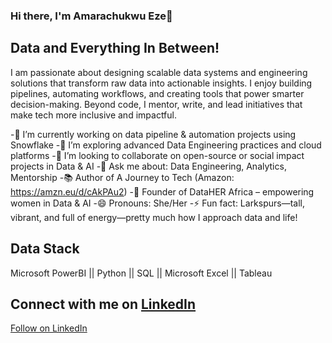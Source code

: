 ### Hi there, I'm Amarachukwu Eze👋

## Data and Everything In Between!

I am passionate about designing scalable data systems and engineering solutions that transform raw data into actionable insights. I enjoy building pipelines, automating workflows, and creating tools that power smarter decision-making. Beyond code, I mentor, write, and lead initiatives that make tech more inclusive and impactful.

-🔭 I’m currently working on data pipeline & automation projects using Snowflake
-🌱 I’m exploring advanced Data Engineering practices and cloud platforms
-👯 I’m looking to collaborate on open-source or social impact projects in Data & AI
-💬 Ask me about: Data Engineering, Analytics, Mentorship
-📚 Author of A Journey to Tech (Amazon: https://amzn.eu/d/cAkPAu2)
-🚀 Founder of DataHER Africa – empowering women in Data & AI
-😄 Pronouns: She/Her
-⚡ Fun fact: Larkspurs—tall, vibrant, and full of energy—pretty much how I approach data and life!


## Data Stack
Microsoft PowerBI ||
Python ||
SQL ||
Microsoft Excel ||
Tableau 

## Connect with me on [LinkedIn](https://www.linkedin.com/in/amarachukwu-eze/) 

<a class="libutton" href="https://www.linkedin.com/comm/mynetwork/discovery-see-all?usecase=PEOPLE_FOLLOWS&followMember=amarachukwu-eze" target="_blank">Follow on LinkedIn</a>
